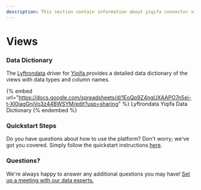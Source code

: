 ```yaml
---
description: This section contain information about yiqifa connector views information
---
```


# Views

### Data Dictionary

The [Lyftrondata](https://www.lyftrondata.com/) driver for [Yiqifa](https://www.lyftrondata.com/integration/Yiqifa/)[ ](https://www.lyftrondata.com/integration/yiqifa/)provides a detailed data dictionary of the views with data types and column names.

{% embed url="https://docs.google.com/spreadsheets/d/1EoQp9Z4ngUXAAPO7n5ei-t-Xl0iagGniVo3z44BWSYM/edit?usp=sharing" %}
Lyftrondata Yiqifa Data Dictionary
{% endembed %}

### Quickstart Steps

Do you have questions about how to use the platform? Don't worry; we've got you covered. Simply follow the quickstart instructions [here](../../../../quickstart-steps.md).

### Questions? <a href="#questions" id="questions"></a>

We're always happy to answer any additional questions you may have! [Set up a meeting with our data experts.](https://www.lyftrondata.com/book-a-meeting/)


